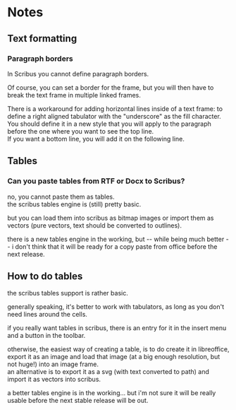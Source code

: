 # Notes

## Text formatting

### Paragraph borders

In Scribus you cannot define paragraph borders.

Of course, you can set a border for the frame, but you will then have to break the text frame in multiple linked frames.

There is a workaround for adding horizontal lines inside of a text frame: to define a right aligned tabulator with the "underscore" as the fill character.  
You should define it in a new style that you will apply to the paragraph before the one where you want to see the top line.  
If you want a bottom line, you will add it on the following line.

## Tables

### Can you paste tables from RTF or Docx to Scribus?

no, you cannot paste them as tables.  
the scribus tables engine is (still) pretty basic.

but you can load them into scribus as bitmap images or import them as vectors (pure vectors, text should be converted to outlines).

there is a new tables engine in the working, but -- while being much better -- i don't think that it will be ready for a copy paste from office before the next release.

## How to do tables

the scribus tables support is rather basic.

generally speaking, it's better to work with tabulators, as long as you don't need lines around the cells.

if you really want tables in scribus, there is an entry for it in the insert menu and a button in the toolbar.

otherwise, the easiest way of creating a table, is to do create it in libreoffice, export it as an image and load that image (at a big enough resolution, but not huge!) into an image frame.  
an alternative is to export it as a svg (with text converted to path) and import it as vectors into scribus.

a better tables engine is in the working... but i'm not sure it will be really usable before the next stable release will be out.
